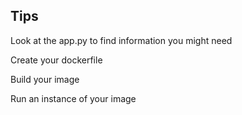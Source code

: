 ## Tips 

Look at the app.py to find information you might need 

Create your dockerfile

Build your image 

Run an instance of your image 
